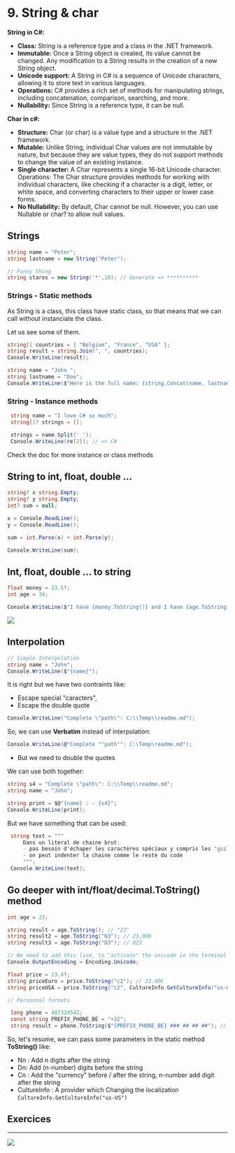 # 9. String & char

**String in C#:**

- **Class:** String is a reference type and a class in the .NET framework.
- **Immutable:** Once a String object is created, its value cannot be changed. Any modification to a String results in the creation of a new String object.
- **Unicode support:** A String in C# is a sequence of Unicode characters, allowing it to store text in various languages.
- **Operations:** C# provides a rich set of methods for manipulating strings, including concatenation, comparison, searching, and more.
- **Nullability:** Since String is a reference type, it can be null.

**Char in c#:**

- **Structure:** Char (or char) is a value type and a structure in the .NET framework.
- **Mutable:** Unlike String, individual Char values are not immutable by nature, but because they are value types, they do not support methods to change the value of an existing instance.
- **Single character:** A Char represents a single 16-bit Unicode character.
  Operations: The Char structure provides methods for working with individual characters, like checking if a character is a digit, letter, or white space, and converting characters to their upper or lower case forms.
- **No Nullability:** By default, Char cannot be null. However, you can use Nullable<Char> or char? to allow null values.

## Strings

```csharp
string name = "Peter";
string lastname = new String("Peter");

// Funny thing
string stares = new String('*',10); // Generate => **********
```

### Strings - Static methods

As String is a class, this class have static class, so that means that we can call without instanciate the class.

Let us see some of them.

```csharp
string[] countries = { "Belgium", "France", "USA" };
string result = string.Join(", ", countries);
Console.WriteLine(result);

string name = "John ";
string lastname = "Doe";
Console.WriteLine($"Here is the full name: {string.Concat(name, lastname)}");
```

### String - Instance methods

```csharp
 string name = "I love C# so much";
 string[]? strings = [];

 strings = name.Split(' ');
 Console.WriteLine(re[2]); // => C#
```

Check the doc for more instance or class methods

## String to int, float, double ...

```csharp
string? x string.Empty;
string? y string.Empty;
int? sum = null;

x = Console.ReadLine();
y = Console.ReadLine();

sum = int.Parse(x) + int.Parse(y);

Console.WriteLine(sum);
```

## Int, float, double ... to string

```csharp
float money = 23.5f;
int age = 34;

Console.WriteLine($"I have {money.ToString()} and I have {age.ToString()}");
```

![](assets/var-string-char.png)

## Interpolation

```csharp
// Simple Interpolation
string name = "John";
Console.WriteLine($"{name}");
```

It is right but we have two contraints like:

- Escape special "caracters",
- Escape the double quote

```csharp
Console.WriteLine("Complete \"path\": C:\\Temp\\readme.md");
```

So, we can use **Verbatim** instead of interpolation:

```csharp
Console.WriteLine(@"Complete ""path"": C:\Temp\readme.md");
```

- But we need to double the quotes

We can use both together:

```csharp
string s4 = "Complete \"path\": C:\\Temp\\readme.md";
string name = "John";

string print = $@"{name} : - {s4}";
Console.WriteLine(print);
```

But we have something that can be used:

```csharp
 string text = """
     Dans un literal de chaine brut:
     - pas besoin d'échaper les caractères spéciaux y compris les "guillemets",
     - on peut indenter la chaine comme le reste du code
     """;
 Console.WriteLine(text);
```

## Go deeper with int/float/decimal.ToString() method

```csharp
int age = 23;

string result = age.ToString(); // "23"
string result2 = age.ToString("N3"); // 23,000
string result3 = age.ToString("D3"); // 023

// We need to add this line, to "activate" the unicode in the terminal
Console.OutputEncoding = Encoding.Unicode;

float price = 23.4f;
string priceEuro = price.ToString("c2"); // 23.40€
string priceUSA = price.ToString("c2", CultureInfo.GetCultureInfo("us-US")); // $23.4

// Personnal formats

 long phone = 487324542;
 const string PREFIX_PHONE_BE = "+32";
 string result = phone.ToString($"{PREFIX_PHONE_BE} ### ## ## ##"); // +32 487 32 45 42
```

So, let's resume, we can pass some parameters in the static method **ToString()** like:

- Nn : Add n digits after the string
- Dn: Add (n-number) digits before the string
- Cn : Add the "currency" before / after the string, n-number add digit after the string
- CultureInfo : A provider which Changing the localization `CultureInfo.GetCultureInfo("us-US")`

## Exercices

--- 
![](https://media0.giphy.com/media/v1.Y2lkPTc5MGI3NjExY3pwZmY0NmswNXB1bThrZ2pkaXo1Y21yZGppbWFwcmJ4dnplcG9hZiZlcD12MV9pbnRlcm5hbF9naWZfYnlfaWQmY3Q9Zw/ry4xUcotnl63NSNfU3/giphy.gif)